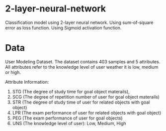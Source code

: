 # 2-layer-neural-network
Classification model using 2-layer neural network.
  Using sum-of-square error as loss function.
  Using Sigmoid activation function.

# Data
User Modeling Dataset. 
The dataset contains 403 samples and 5 attributes. 
All attributes refer to the knowledge level of user weather it is low, medium or high.

Attribute Information:
1. STG (The degree of study time for goal object materails),
2. SCG (The degree of repetition number of user for goal object materails)
3. STR (The degree of study time of user for related objects with goal object)
4. LPR (The exam performance of user for related objects with goal object)
5. PEG (The exam performance of user for goal objects)
6. UNS (The knowledge level of user): Low, Medium, High
